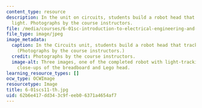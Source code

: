 ```yaml
---
content_type: resource
description: In the unit on circuits, students build a robot head that tracks the
  light. Photographs by the course instructors.
file: /media/courses/6-01sc-introduction-to-electrical-engineering-and-computer-science-i-spring-2011/62b6e417dd343c9feeb06371a4654af7_6-01scs11-th.jpg
file_type: image/jpeg
image_metadata:
  caption: In the Circuits unit, students build a robot head that tracks the light.
    (Photographs by the course instructors.)
  credit: Photographs by the course instructors.
  image-alt: Three images, one of the completed robot with light-tracking head, and
    close-ups of the breadboard and Lego head.
learning_resource_types: []
ocw_type: OCWImage
resourcetype: Image
title: 6-01scs11-th.jpg
uid: 62b6e417-dd34-3c9f-eeb0-6371a4654af7
---
```


